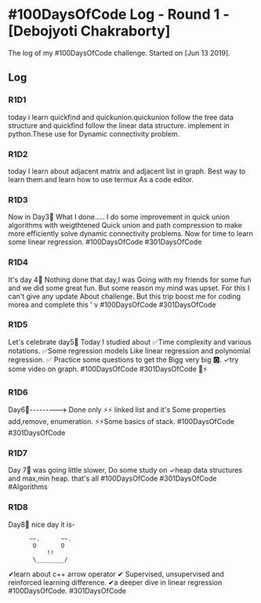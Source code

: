 # #100DaysOfCode Log - Round 1 - [Debojyoti Chakraborty]

The log of my #100DaysOfCode challenge. Started on [Jun 13 2019].

## Log

### R1D1 
today i learn quickfind and quickunion.quickunion follow the tree data structure and quickfind follow the linear data structure.
implement in python.These use for Dynamic connectivity problem.

### R1D2
today I learn about adjacent matrix and adjacent list
in graph. Best way to learn them.and learn how to use termux
As a code editor.

### R1D3
Now in Day3⃣
What I done.....
I do some improvement in quick union algorithms with weigthtened 
Quick union and path compression to make more efficiently solve dynamic connectivity problems.
Now for time to learn some linear regression.
#100DaysOfCode #301DaysOfCode

### R1D4
It's day 4⃣
Nothing done that day,I was
Going with my friends for some fun and we did some great fun.
But some reason my mind was upset.
For this I can't give any update
About challenge.
But this trip boost me for coding morea and complete this
 '
v
#100DaysOfCode #301DaysOfCode

### R1D5
Let's celebrate day5⃣
Today I studied about
✅Time complexity and various notations.
✅Some regression models 
Like linear regression and polynomial regression.
✅ Practice some questions to get the Bigg very big 🅾.
✓try some video on graph.
#100DaysOfCode 
#301DaysOfCode 
📱⚡

### R1D6
Day6⃣--------->
Done only
⚡⚡ linked list and it's
Some properties add,remove, enumeration.
⚡⚡Some basics of stack.
#100DaysOfCode #301DaysOfCode

### R1D7

Day 7⃣ was going little slower,
Do some study on 
✓heap data structures and max,min
   heap.
that's all 
#100DaysOfCode #301DaysOfCode 
#Algorithms

### R1D8
Day8⃣ nice day it is-

          ~~.      ~~. 
           O       O
               !!
           \________/
✔learn about c++ arrow operator
✔ Supervised, unsupervised and reinforced learning difference.
✔a deeper dive in linear regression
#100DaysOfCode.
#301DaysOfCode

